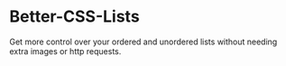 Better-CSS-Lists
================

Get more control over your ordered and unordered lists without needing extra images or http requests.